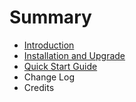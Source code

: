 # Summary

* [Introduction](README.md)
* [Installation and Upgrade](installationand_upgrade_md.md)
* [Quick Start Guide](quick_start_guide.md)
* Change Log
* Credits

